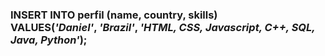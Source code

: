 <h3>INSERT INTO</b> perfil (name, country, skills)<br>
VALUES(<em>'Daniel'</em>, <span></span><em>'Brazil'</em>, <em>'HTML, CSS, Javascript, C++, SQL, Java, Python'</em>);
